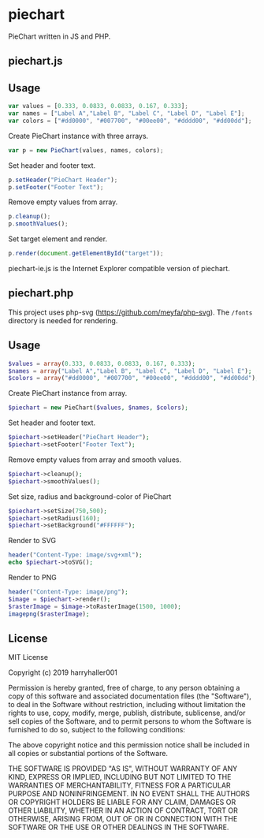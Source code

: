 piechart
========
PieChart written in JS and PHP.

## piechart.js

Usage
-----
```javascript
var values = [0.333, 0.0833, 0.0833, 0.167, 0.333];
var names = ["Label A","Label B", "Label C", "Label D", "Label E"];
var colors = ["#dd0000", "#007700", "#00ee00", "#dddd00", "#dd00dd"];
```
Create PieChart instance with three arrays.
```javascript
var p = new PieChart(values, names, colors);
```
Set header and footer text.
```javascript
p.setHeader("PieChart Header");
p.setFooter("Footer Text");
```

Remove empty values from array.
```javascript
p.cleanup();
p.smoothValues();
```

Set target element and render.
```javascript
p.render(document.getElementById("target"));
```

piechart-ie.js is the Internet Explorer compatible version of piechart.

## piechart.php

This project uses php-svg (https://github.com/meyfa/php-svg). The `/fonts` directory is needed for rendering.

Usage
-----
```php
$values = array(0.333, 0.0833, 0.0833, 0.167, 0.333);
$names = array("Label A","Label B", "Label C", "Label D", "Label E");
$colors = array("#dd0000", "#007700", "#00ee00", "#dddd00", "#dd00dd");
```
Create PieChart instance from array.
```php
$piechart = new PieChart($values, $names, $colors);
```
Set header and footer text.
```php
$piechart->setHeader("PieChart Header");
$piechart->setFooter("Footer Text");
```
Remove empty values from array and smooth values.
```php
$piechart->cleanup();
$piechart->smoothValues();
```
Set size, radius and background-color of PieChart
```php
$piechart->setSize(750,500);
$piechart->setRadius(160);
$piechart->setBackground("#FFFFFF");
```
Render to SVG
```php
header("Content-Type: image/svg+xml");
echo $piechart->toSVG();
```

Render to PNG
```php
header("Content-Type: image/png");
$image = $piechart->render();
$rasterImage = $image->toRasterImage(1500, 1000);
imagepng($rasterImage);
```

License
-------
MIT License

Copyright (c) 2019 harryhaller001

Permission is hereby granted, free of charge, to any person obtaining a copy
of this software and associated documentation files (the "Software"), to deal
in the Software without restriction, including without limitation the rights
to use, copy, modify, merge, publish, distribute, sublicense, and/or sell
copies of the Software, and to permit persons to whom the Software is
furnished to do so, subject to the following conditions:

The above copyright notice and this permission notice shall be included in all
copies or substantial portions of the Software.

THE SOFTWARE IS PROVIDED "AS IS", WITHOUT WARRANTY OF ANY KIND, EXPRESS OR
IMPLIED, INCLUDING BUT NOT LIMITED TO THE WARRANTIES OF MERCHANTABILITY,
FITNESS FOR A PARTICULAR PURPOSE AND NONINFRINGEMENT. IN NO EVENT SHALL THE
AUTHORS OR COPYRIGHT HOLDERS BE LIABLE FOR ANY CLAIM, DAMAGES OR OTHER
LIABILITY, WHETHER IN AN ACTION OF CONTRACT, TORT OR OTHERWISE, ARISING FROM,
OUT OF OR IN CONNECTION WITH THE SOFTWARE OR THE USE OR OTHER DEALINGS IN THE
SOFTWARE.
